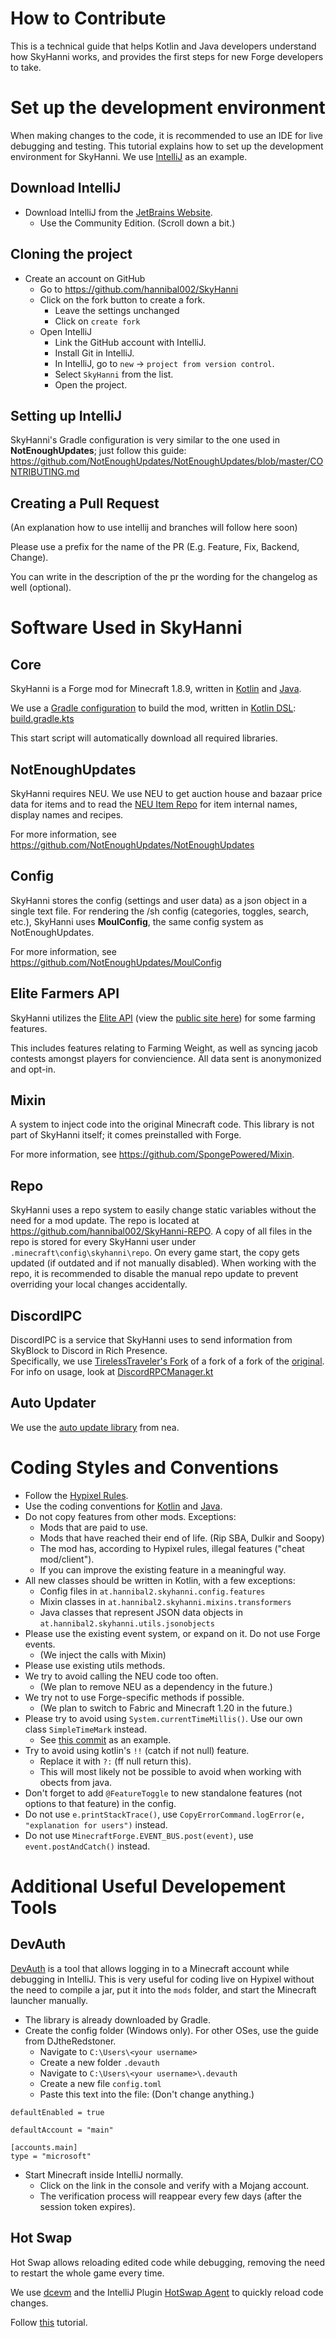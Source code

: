 # How to Contribute

This is a technical guide that helps Kotlin and Java developers understand how SkyHanni works, and provides the first
steps for new Forge developers to take.

# Set up the development environment

When making changes to the code, it is recommended to use an IDE for live debugging and testing.
This tutorial explains how to set up the development environment for SkyHanni.
We use [IntelliJ](https://www.jetbrains.com/idea/) as an example.

## Download IntelliJ

- Download IntelliJ from the [JetBrains Website](https://www.jetbrains.com/idea/download/).
    - Use the Community Edition. (Scroll down a bit.)

## Cloning the project

- Create an account on GitHub
    - Go to https://github.com/hannibal002/SkyHanni
    - Click on the fork button to create a fork.
        - Leave the settings unchanged
        - Click on `create fork`
    - Open IntelliJ
        - Link the GitHub account with IntelliJ.
        - Install Git in IntelliJ.
        - In IntelliJ, go to `new` → `project from version control`.
        - Select `SkyHanni` from the list.
        - Open the project.

## Setting up IntelliJ

SkyHanni's Gradle configuration is very similar to the one used in **NotEnoughUpdates**; just follow this guide:
https://github.com/NotEnoughUpdates/NotEnoughUpdates/blob/master/CONTRIBUTING.md

## Creating a Pull Request

(An explanation how to use intellij and branches will follow here soon)

Please use a prefix for the name of the PR (E.g. Feature, Fix, Backend, Change).

You can write in the description of the pr the wording for the changelog as well (optional).

# Software Used in SkyHanni

## Core

SkyHanni is a Forge mod for Minecraft 1.8.9, written in [Kotlin](https://kotlinlang.org/)
and [Java](https://www.java.com/en/).

We use a [Gradle configuration](https://gradle.org/) to build the mod,
written in [Kotlin DSL](https://docs.gradle.org/current/userguide/kotlin_dsl.html):
[build.gradle.kts](https://github.com/hannibal002/SkyHanni/blob/beta/build.gradle.kts)

This start script will automatically download all required libraries.

## NotEnoughUpdates

SkyHanni requires NEU.
We use NEU to get auction house and bazaar price data for items and to read
the [NEU Item Repo](https://github.com/NotEnoughUpdates/NotEnoughUpdates-REPO) for item internal names, display names
and recipes.

For more information, see https://github.com/NotEnoughUpdates/NotEnoughUpdates

## Config

SkyHanni stores the config (settings and user data) as a json object in a single text file.
For rendering the /sh config (categories, toggles, search, etc.),
SkyHanni uses **MoulConfig**, the same config system as NotEnoughUpdates.

For more information, see https://github.com/NotEnoughUpdates/MoulConfig

## Elite Farmers API

SkyHanni utilizes the [Elite API](https://api.elitebot.dev/) (view the [public site here](https://elitebot.dev)) for
some farming features.

This includes features relating to Farming Weight, as well as syncing jacob contests amongst players for conviencience.
All data sent is anonymonized and opt-in.

## Mixin

A system to inject code into the original Minecraft code.
This library is not part of SkyHanni itself; it comes preinstalled with Forge.

For more information, see https://github.com/SpongePowered/Mixin.

## Repo

SkyHanni uses a repo system to easily change static variables without the need for a mod update.
The repo is located at https://github.com/hannibal002/SkyHanni-REPO.
A copy of all files in the repo is stored for every SkyHanni user under `.minecraft\config\skyhanni\repo`.
On every game start, the copy gets updated (if outdated and if not manually disabled).
When working with the repo, it is recommended to disable the manual repo update to prevent overriding your local changes
accidentally.

## DiscordIPC

DiscordIPC is a service that SkyHanni uses to send information from SkyBlock to Discord in Rich Presence. <br>
Specifically, we use [TirelessTraveler's Fork](https://github.com/ILikePlayingGames/DiscordIPC) of a fork of a fork of
the [original](https://github.com/jagrosh/DiscordIPC).
For info on usage, look
at [DiscordRPCManager.kt](https://github.com/hannibal002/SkyHanni/blob/beta/src/main/java/at/hannibal2/skyhanni/features/misc/discordrpc/DiscordRPCManager.kt)

## Auto Updater

We use the [auto update library](https://repo.nea.moe/#/releases/moe/nea/libautoupdate) from nea.

# Coding Styles and Conventions

- Follow the [Hypixel Rules](https://hypixel.net/rules).
- Use the coding conventions for [Kotlin](https://kotlinlang.org/docs/coding-conventions.html)
  and [Java](https://www.oracle.com/java/technologies/javase/codeconventions-contents.html).
- Do not copy features from other mods. Exceptions:
    - Mods that are paid to use.
    - Mods that have reached their end of life. (Rip SBA, Dulkir and Soopy)
    - The mod has, according to Hypixel rules, illegal features ("cheat mod/client").
    - If you can improve the existing feature in a meaningful way.
- All new classes should be written in Kotlin, with a few exceptions:
    - Config files in `at.hannibal2.skyhanni.config.features`
    - Mixin classes in `at.hannibal2.skyhanni.mixins.transformers`
    - Java classes that represent JSON data objects in `at.hannibal2.skyhanni.utils.jsonobjects`
- Please use the existing event system, or expand on it. Do not use Forge events.
    - (We inject the calls with Mixin)
- Please use existing utils methods.
- We try to avoid calling the NEU code too often.
    - (We plan to remove NEU as a dependency in the future.)
- We try not to use Forge-specific methods if possible.
    - (We plan to switch to Fabric and Minecraft 1.20 in the future.)
- Please try to avoid using `System.currentTimeMillis()`. Use our own class `SimpleTimeMark` instead.
    - See [this commit](https://github.com/hannibal002/SkyHanni/commit/3d748cb79f3a1afa7f1a9b7d0561e5d7bb284a9b)
      as an example.
- Try to avoid using kotlin's `!!` (catch if not null) feature.
    - Replace it with `?:` (ff null return this).
    - This will most likely not be possible to avoid when working with obects from java.
- Don't forget to add `@FeatureToggle` to new standalone features (not options to that feature) in the config.
- Do not use `e.printStackTrace()`, use `CopyErrorCommand.logError(e, "explanation for users")` instead.
- Do not use `MinecraftForge.EVENT_BUS.post(event)`, use `event.postAndCatch()` instead.

# Additional Useful Developement Tools

## DevAuth

[DevAuth](https://github.com/DJtheRedstoner/DevAuth) is a tool that allows logging in to a Minecraft account while
debugging in IntelliJ. This is very useful for coding live on Hypixel without the need to compile a jar, put it into the
`mods` folder, and start the Minecraft launcher manually.

- The library is already downloaded by Gradle.
- Create the config folder (Windows only). For other OSes, use the guide from DJtheRedstoner.
    - Navigate to `C:\Users\<your username>`
    - Create a new folder `.devauth`
    - Navigate to `C:\Users\<your username>\.devauth`
    - Create a new file `config.toml`
    - Paste this text into the file: (Don't change anything.)

```
defaultEnabled = true

defaultAccount = "main"

[accounts.main]
type = "microsoft"
```

- Start Minecraft inside IntelliJ normally.
    - Click on the link in the console and verify with a Mojang account.
    - The verification process will reappear every few days (after the session token expires).

## Hot Swap

Hot Swap allows reloading edited code while debugging, removing the need to restart the whole game every time.

We use [dcevm](https://dcevm.github.io/) and the IntelliJ
Plugin [HotSwap Agent](https://plugins.jetbrains.com/plugin/9552-hotswapagent) to quickly reload code changes.

Follow [this](https://forums.Minecraftforge.net/topic/82228-1152-3110-intellij-and-gradlew-forge-hotswap-and-dcevm-tutorial/)
tutorial.
